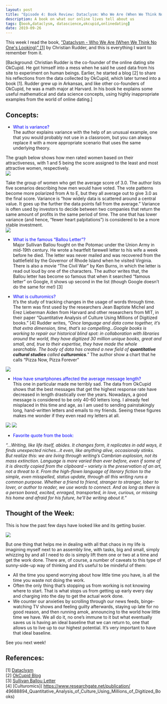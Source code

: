 ```yaml
---
layout: post
title: "Episode 4: Book Review: Dataclysm: Who We Are (When We Think No One's Looking) by Christian Rudder"
description: A book on what our online lives tell about us
tags: [book,dataclysm, datascience,okcupid,onlinedating]
date: 2019-09-26
---
```


This week I read the book, <a href="https://www.amazon.com/Dataclysm-When-Think-Ones-Looking/dp/B00M284HDO"> "Dataclysm - Who We Are (When We Think No One's Looking)" [1]</a> by Christian Rudder, and this is everything I want to remember from it.

[Background: Christian Rudder is the co-founder of the online dating site OkCupid. He got himself into a mess when he said he used data from his site to experiment on human beings. Earlier, he started a blog [2] to share his reflections from the data collected by OkCupid, which later turned into a book [1]. Rudder grew up in Arkansas, and like other co-founders of OkCupid, he was a math major at Harvard. In his book he explains some useful mathematical and data science concepts, using highly inappropriate examples from the world of online dating.]  

## Concepts:  
+ <span style="color:blue">What is variance?</span>  
The author explains variance with the help of an unusual example, one that you would probably not use in a classroom, but you can always replace it with a more appropriate scenario that uses the same underlying theory.  
  
The graph below shows how men rated women based on their attractiveness, with 1 and 5 being the score assigned to the least and most attractive women, respectively.   
<img src="{{site.baseurl}}/assets/women_score.png">

Take the group of women who get the average score of 3.0. The author lists five scenarios describing how men would have voted. The vote patterns become more polarized from A to E, but they all average out to give 3.0 as the final score. Variance is “how widely data is scattered around a central value. It goes up the further the data points fall from the average.” Variance is often used by investors to decide between two companies that return the same amount of profits in the same period of time. The one that has lower variance (and hence, “fewer heart palpitations”) is considered to be a more stable investment.  
<img src="{{site.baseurl}}/assets/vote_patterns.png">

+ <span style="color:blue">What is the famous “Ballou Letter”?</span>  
Major Sullivan Ballou fought on the Potomac under the Union Army in mid-19th century. He wrote a heartfelt farewell letter to his wife a week before he died. The letter was never mailed and was recovered from the battlefield by the Governor of Rhode Island when he visited Virginia. There is also a movie “The Civil War” by Ken Burns, in which the letter is read out loud by one of the characters. The author writes that, the Ballou letter has become so famous that when it searched “famous letter” on Google, it shows up second in the list (though Google doesn’t do the same for me!) [3]

+ <span style="color:blue">What is culturomics?</span>  
It’s the study of tracking changes in the usage of words through time. The term was first used by the researchers Jean Baptiste Michel and Erez Lieberman Aiden from Harvard and other researchers from MIT, in their paper “Quantitative Analysis of Culture Using Millions of Digitized books.” [4] Rudder writes, *“Once language and data come together, it’s that extra dimension, time, that’s so compelling...Google books is working to repair our historical blind spot: in collaboration with libraries around the world, they have digitized 30 million unique books, great and small, and, true to their expertise, they have made the whole searchable. The body of data has created a new field of **quantitative cultural studies** called **culturomics**."* The author show a chart that he calls “Pizza Now, Pizza Forever”  
<img src="{{site.baseurl}}/assets/word_use.jpg">

+ <span style="color:blue">How have smartphones affected the average message length?</span>  
This one in particular made me terribly sad. The data from OkCupid shows that the best messages that get the highest response rate have decreased in length drastically over the years. Nowadays, a good message is considered to be only 40-60 letters long. I already feel misplaced in this time and age, as I am used to sending painstakingly long, hand-written letters and emails to my friends. Seeing these figures makes me wonder if they even read my letters at all.  
<img src="{{site.baseurl}}/assets/app_store.jpg">
<img src="{{site.baseurl}}/assets/word_length.jpg">
   

+ <span style="color:blue">Favorite quote from the book:</span>  

*“…Writing, like life itself, abides. It changes form, it replicates in odd ways, it finds unexpected niches…it even, like anything alive, occasionaly stinks. But realize this: we are living through writing’s Cambrian explosion, not its mass extinction. Language is more varied than ever before, even if some of it is directly copied from the clipboard – variety is the preservation of an art, not a threat to it. From the high-flown language of literary fiction to the simple, even misspelled, status update, through all this writing runs a common purpose. Whether a friend to friend, stranger to stranger, lober to lover, or author to reader, we use words to connect. And as long as there is a person bored, excited, enraged, transported, in love, curious, or missing his home and afraid for his future, he’ll be writing about it.”*

## Thought of the Week:  
This is how the past few days have looked like and its getting busier.  

<img src="{{site.baseurl}}/assets/giphy.gif">

But one thing that helps me in dealing with all that chaos in my life is imagining myself next to an assembly line, with tasks, big and small, simply whizzing by and all I need to do is simply lift them one or two at a time and get the work done. There are, of course, a number of caveats to this type of sunny-side-up way of thinking and it’s useful to be mindeful of them:  

-	All the time you spend worrying about how little time you have, is all the time you waste not doing the work.
-	Often the only thing that’s stopping us from working is not knowing where to start. That is what stops us from getting up early every day and charging into the day to get the actual work done.
-	We counter our anxieties by scrolling through our news feeds, binge-watching TV shows and feeling guilty afterwards, staying up late for no good reason, and then running amok, announcing to the world how little time we have. We all do it, no one’s immune to it but what eventually saves us is having an ideal baseline that we can return to, one that allows us to live up to our highest potential. It’s very important to have that ideal baseline.  
  
See you next week!

## References:
[1] [Dataclysm]( https://www.amazon.com/Dataclysm-When-Think-Ones-Looking/dp/B00M284HDO)  
[2] [OkCupid Blog]( https://theblog.okcupid.com/)  
[3] [Sullivan Ballou Letter](https://www.pbs.org/kenburns/civil-war/war/historical-documents/sullivan-ballou-letter/)  
[4] [Culturomics]( https://www.researchgate.net/publication/  49688894_Quantitative_Analysis_of_Culture_Using_Millions_of_Digitized_Books)  



